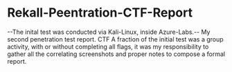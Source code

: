 # Rekall-Peentration-CTF-Report
--The inital test was conducted via Kali-Linux, inside Azure-Labs.--
My second penetration test report. CTF
A fraction of the initial test was a group activity, with or without completing all flags, it was my responsibility to gather all the correlating screenshots and proper notes to compose a formal report.
